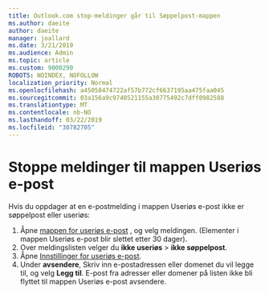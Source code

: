 ```yaml
---
title: Outlook.com stop-meldinger går til Søppelpost-mappen
ms.author: daeite
author: daeite
manager: joallard
ms.date: 3/21/2019
ms.audience: Admin
ms.topic: article
ms.custom: 9000290
ROBOTS: NOINDEX, NOFOLLOW
localization_priority: Normal
ms.openlocfilehash: a45058474722af57b772cf6637195aa475faa045
ms.sourcegitcommit: 03a156a9c9740521155a30775492c7dff0982588
ms.translationtype: MT
ms.contentlocale: nb-NO
ms.lasthandoff: 03/22/2019
ms.locfileid: "30782705"
---
```

# <a name="stop-messages-going-to-your-junk-email-folder"></a>Stoppe meldinger til mappen Useriøs e-post

Hvis du oppdager at en e-postmelding i mappen Useriøs e-post ikke er søppelpost eller useriøs:

1. Åpne [mappen for useriøs e-post](https://outlook.live.com/mail/junkemail) , og velg meldingen. (Elementer i mappen Useriøs e-post blir slettet etter 30 dager).
1. Over meldingslisten velger du **ikke useriøs** > **ikke søppelpost**.
1. Åpne [Innstillinger for useriøs e-post](https://go.microsoft.com/fwlink/?linkid=2035804).
1. Under **avsendere**, Skriv inn e-postadressen eller domenet du vil legge til, og velg **Legg til**. E-post fra adresser eller domener på listen ikke bli flyttet til mappen Useriøs e-post avsendere.